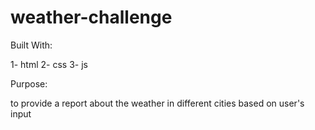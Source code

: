 # weather-challenge

Built With:

1- html
2- css
3- js

Purpose: 

to provide a report about the weather in different cities based on user's input

